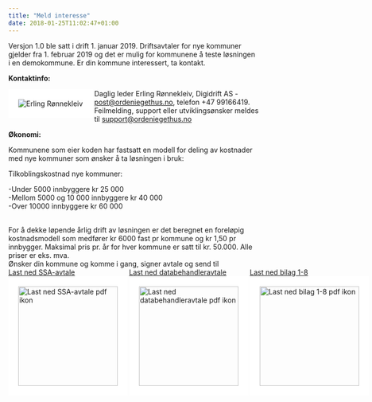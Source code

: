 ```yaml
---
title: "Meld interesse"
date: 2018-01-25T11:02:47+01:00
---
```


Versjon 1.0 ble satt i drift 1. januar 2019. Driftsavtaler for nye kommuner gjelder fra 1. februar 2019 og det er mulig for kommunene å teste løsningen i en demokommune. Er din kommune interessert, ta kontakt.


**Kontaktinfo:** 

<img src ="/images/erling_tkas_small.jpg" align="left" alt="Erling Rønnekleiv" style="border:20px solid white"></img>
Daglig leder Erling Rønnekleiv, Digidrift AS - <post@ordeniegethus.no>, telefon +47 99166419.
<br>
Feilmelding, support eller utviklingsønsker meldes til <support@ordeniegethus.no>


**Økonomi:**

Kommunene som eier koden har fastsatt en modell for deling av kostnader med nye kommuner som ønsker å ta løsningen i bruk:

Tilkoblingskostnad nye kommuner:


-Under 5000 innbyggere kr 25 000 <br>
-Mellom 5000 og 10 000 innbyggere kr 40 000 <br>
-Over 10000 innbyggere kr 60 000 <br>
 
<br>
For å dekke løpende årlig drift av løsningen er det beregnet en foreløpig kostnadsmodell som medfører kr 6000 fast pr kommune og kr 1,50 pr innbygger. Maksimal pris pr. år for hver kommune er satt til kr. 50.000. 
Alle priser er eks. mva. 
<br>
Ønsker din kommune og komme i gang, signer avtale og send til <post@ordeniegethus.no>
<br>
<div style="display: flex; justify-content: space-between">
    <div><a href="/images/ssa.pdf" target=_blank>Last ned SSA-avtale<img width="200px" src ="/images/pdf.png" align="left" alt="Last ned SSA-avtale pdf ikon" style="border:20px solid white"></img></a></div>
    <div><a href="/images/databehandleravtale.pdf" target=_blank>Last ned databehandleravtale<a/><img width="200px" src ="/images/pdf.png" align="left" alt="Last ned databehandleravtale pdf ikon" style="border:20px solid white"></img></div>
    <div><a href="/images/Avtale.pdf" target=_blank>Last ned bilag 1-8<img width="200px" src ="/images/pdf.png" align="left" alt="Last ned bilag 1-8 pdf ikon" style="border:20px solid white"></img></a></div>
</div>
<br>
<br>




